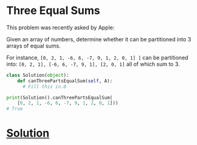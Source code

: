 # Three Equal Sums

This problem was recently asked by Apple:

Given an array of numbers, determine whether it can be partitioned into 3 arrays of equal sums.

For instance,
```[0, 2, 1, -6, 6, -7, 9, 1, 2, 0, 1] ]``` can be partitioned into:
```[0, 2, 1], [-6, 6, -7, 9, 1], [2, 0, 1]``` all of which sum to 3.

```python
class Solution(object):
    def canThreePartsEqualSum(self, A):
      # Fill this in.0

print(Solution().canThreePartsEqualSum(
    [0, 2, 1, -6, 6, -7, 9, 1, 2, 0, 1]))
# True
```

# [Solution](solution.md)